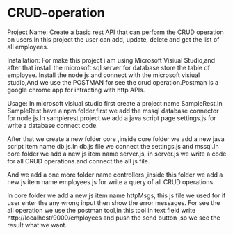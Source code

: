 # CRUD-operation

Project Name: Create a basic rest API that can perform the CRUD operation on users.In this project the user can add, update, delete and get the list of all employees.

Installation: For make this project i am using Microsoft Visiual Studio,and after that install the microsoft sql server for database store the table of employee.
                       Install the node js and connect with the microsoft visiual studio,And we use the POSTMAN for see the crud operation.Postman is a google chrome app for intracting with http APIs.

Usage: In microsoft visiual studio first create a project name SampleRest.In SampleRest have a npm folder,first we add the mssql database connector for node js.In samplerest project we add a java script page settings.js for write a database connect code.

After that we create a new folder core ,inside core folder we add a new java script item name db.js.In db.js file we connect the settings.js and mssql.In core folder we add a new js item name server.js, in server.js we write a code for all CRUD operations.and connect the all js file.

And we add a one more folder name controllers ,inside this folder we add a new js item name employees.js for write a query of all CRUD operations.

In core folder we add a new js item name httpMsgs, this js file we used for if user enter the any wrong input then show the error messages.
For see the all operation we use the postman tool,in this tool in text field write http://localhost/9000/employees and push the send button ,so we see the result what we want.
